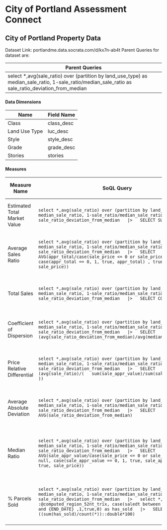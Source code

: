 
 # City of Portland Assessment Connect
 ## City of Portland Property Data 
 Dataset Link: portlandme.data.socrata.com/d/kx7n-ab4t 
 Parent Queries for dataset are: 

 | Parent Queries |
|--------- |
 | select *,avg(sale_ratio) over (partition by land_use_type) as median_sale_ratio, 1-sale_ratio/median_sale_ratio as sale_ratio_deviation_from_median |
 #### Data Dimensions

 | Name | Field Name |
|--------- |--------- |
 | Class | class_desc |
 | Land Use Type | luc_desc |
 | Style | style_desc |
 | Grade | grade_desc |
 | Stories | stories |
 #### Measures

 | Measure Name | SoQL Query | Example Link | Approximate Query Time (in seconds) |
|--------- |--------- |--------- |--------- |
 | Estimated Total Market Value | `select *,avg(sale_ratio) over (partition by land_use_type) as median_sale_ratio, 1-sale_ratio/median_sale_ratio as sale_ratio_deviation_from_median   \|>   SELECT SUM(appr_total)` | [https://portlandme.data.socrata.com/resource/kx7n-ab4t.json?$query=select *,avg\(sale_ratio\) over \(partition by land_use_type\) as median_sale_ratio, 1-sale_ratio/median_sale_ratio as sale_ratio_deviation_from_median \|> SELECT SUM\(appr_total\)](https://portlandme.data.socrata.com/resource/kx7n-ab4t.json?$query=select%20%2A%2Cavg%28sale_ratio%29%20over%20%28partition%20by%20land_use_type%29%20as%20median_sale_ratio%2C%201-sale_ratio/median_sale_ratio%20as%20sale_ratio_deviation_from_median%20%7C%3E%20SELECT%20SUM%28appr_total%29) | 1.18 |
 | Average Sales Ratio | `select *,avg(sale_ratio) over (partition by land_use_type) as median_sale_ratio, 1-sale_ratio/median_sale_ratio as sale_ratio_deviation_from_median   \|>   SELECT AVG(appr_total/case(sale_price <= 0 or sale_price is null, case(appr_total == 0, 1, true, appr_total) , true, sale_price))` | [https://portlandme.data.socrata.com/resource/kx7n-ab4t.json?$query=select *,avg\(sale_ratio\) over \(partition by land_use_type\) as median_sale_ratio, 1-sale_ratio/median_sale_ratio as sale_ratio_deviation_from_median \|> SELECT AVG\(appr_total/case\(sale_price <= 0 or sale_price is null, case\(appr_total == 0, 1, true, appr_total\) , true, sale_price\)\)](https://portlandme.data.socrata.com/resource/kx7n-ab4t.json?$query=select%20%2A%2Cavg%28sale_ratio%29%20over%20%28partition%20by%20land_use_type%29%20as%20median_sale_ratio%2C%201-sale_ratio/median_sale_ratio%20as%20sale_ratio_deviation_from_median%20%7C%3E%20SELECT%20AVG%28appr_total/case%28sale_price%20%3C%3D%200%20or%20sale_price%20is%20null%2C%20case%28appr_total%20%3D%3D%200%2C%201%2C%20true%2C%20appr_total%29%20%2C%20true%2C%20sale_price%29%29) | 1.03 |
 | Total Sales | `select *,avg(sale_ratio) over (partition by land_use_type) as median_sale_ratio, 1-sale_ratio/median_sale_ratio as sale_ratio_deviation_from_median   \|>   SELECT COUNT(saledt)` | [https://portlandme.data.socrata.com/resource/kx7n-ab4t.json?$query=select *,avg\(sale_ratio\) over \(partition by land_use_type\) as median_sale_ratio, 1-sale_ratio/median_sale_ratio as sale_ratio_deviation_from_median \|> SELECT COUNT\(saledt\)](https://portlandme.data.socrata.com/resource/kx7n-ab4t.json?$query=select%20%2A%2Cavg%28sale_ratio%29%20over%20%28partition%20by%20land_use_type%29%20as%20median_sale_ratio%2C%201-sale_ratio/median_sale_ratio%20as%20sale_ratio_deviation_from_median%20%7C%3E%20SELECT%20COUNT%28saledt%29) | 1.33 |
 | Coefficient of Dispersion | `select *,avg(sale_ratio) over (partition by land_use_type) as median_sale_ratio, 1-sale_ratio/median_sale_ratio as sale_ratio_deviation_from_median   \|>   SELECT (avg(sale_ratio_deviation_from_median)/avg(median_sale_ratio))` | [https://portlandme.data.socrata.com/resource/kx7n-ab4t.json?$query=select *,avg\(sale_ratio\) over \(partition by land_use_type\) as median_sale_ratio, 1-sale_ratio/median_sale_ratio as sale_ratio_deviation_from_median \|> SELECT \(avg\(sale_ratio_deviation_from_median\)/avg\(median_sale_ratio\)\)](https://portlandme.data.socrata.com/resource/kx7n-ab4t.json?$query=select%20%2A%2Cavg%28sale_ratio%29%20over%20%28partition%20by%20land_use_type%29%20as%20median_sale_ratio%2C%201-sale_ratio/median_sale_ratio%20as%20sale_ratio_deviation_from_median%20%7C%3E%20SELECT%20%28avg%28sale_ratio_deviation_from_median%29/avg%28median_sale_ratio%29%29) | 1.0 |
 | Price Relative Differential | `select *,avg(sale_ratio) over (partition by land_use_type) as median_sale_ratio, 1-sale_ratio/median_sale_ratio as sale_ratio_deviation_from_median   \|>   SELECT (avg(sale_ratio)/(   sum(sale_appr_value)/sum(sale_price)    ))` | [https://portlandme.data.socrata.com/resource/kx7n-ab4t.json?$query=select *,avg\(sale_ratio\) over \(partition by land_use_type\) as median_sale_ratio, 1-sale_ratio/median_sale_ratio as sale_ratio_deviation_from_median \|> SELECT \(avg\(sale_ratio\)/\(   sum\(sale_appr_value\)/sum\(sale_price\)    \)\)](https://portlandme.data.socrata.com/resource/kx7n-ab4t.json?$query=select%20%2A%2Cavg%28sale_ratio%29%20over%20%28partition%20by%20land_use_type%29%20as%20median_sale_ratio%2C%201-sale_ratio/median_sale_ratio%20as%20sale_ratio_deviation_from_median%20%7C%3E%20SELECT%20%28avg%28sale_ratio%29/%28%20%20%20sum%28sale_appr_value%29/sum%28sale_price%29%20%20%20%20%29%29) | 1.14 |
 | Average Absolute Deviation | `select *,avg(sale_ratio) over (partition by land_use_type) as median_sale_ratio, 1-sale_ratio/median_sale_ratio as sale_ratio_deviation_from_median   \|>   SELECT AVG(sale_ratio_deviation_from_median)` | [https://portlandme.data.socrata.com/resource/kx7n-ab4t.json?$query=select *,avg\(sale_ratio\) over \(partition by land_use_type\) as median_sale_ratio, 1-sale_ratio/median_sale_ratio as sale_ratio_deviation_from_median \|> SELECT AVG\(sale_ratio_deviation_from_median\)](https://portlandme.data.socrata.com/resource/kx7n-ab4t.json?$query=select%20%2A%2Cavg%28sale_ratio%29%20over%20%28partition%20by%20land_use_type%29%20as%20median_sale_ratio%2C%201-sale_ratio/median_sale_ratio%20as%20sale_ratio_deviation_from_median%20%7C%3E%20SELECT%20AVG%28sale_ratio_deviation_from_median%29) | 1.31 |
 | Median Ratio | `select *,avg(sale_ratio) over (partition by land_use_type) as median_sale_ratio, 1-sale_ratio/median_sale_ratio as sale_ratio_deviation_from_median   \|>   SELECT AVG(sale_appr_value/case(sale_price <= 0 or sale_price is null, case(sale_appr_value == 0, 1, true, sale_appr_value) , true, sale_price))` | [https://portlandme.data.socrata.com/resource/kx7n-ab4t.json?$query=select *,avg\(sale_ratio\) over \(partition by land_use_type\) as median_sale_ratio, 1-sale_ratio/median_sale_ratio as sale_ratio_deviation_from_median \|> SELECT AVG\(sale_appr_value/case\(sale_price <= 0 or sale_price is null, case\(sale_appr_value == 0, 1, true, sale_appr_value\) , true, sale_price\)\)](https://portlandme.data.socrata.com/resource/kx7n-ab4t.json?$query=select%20%2A%2Cavg%28sale_ratio%29%20over%20%28partition%20by%20land_use_type%29%20as%20median_sale_ratio%2C%201-sale_ratio/median_sale_ratio%20as%20sale_ratio_deviation_from_median%20%7C%3E%20SELECT%20AVG%28sale_appr_value/case%28sale_price%20%3C%3D%200%20or%20sale_price%20is%20null%2C%20case%28sale_appr_value%20%3D%3D%200%2C%201%2C%20true%2C%20sale_appr_value%29%20%2C%20true%2C%20sale_price%29%29) | 1.05 |
 | % Parcels Sold | `select *,avg(sale_ratio) over (partition by land_use_type) as median_sale_ratio, 1-sale_ratio/median_sale_ratio as sale_ratio_deviation_from_median   \|>   select *, :@computed_region_52nt_trix, case(saledt between {START_DATE} and {END_DATE} ,1,true,0) as has_sold   \|>   SELECT ((sum(has_sold)/count(*))::double*100)` | [https://portlandme.data.socrata.com/resource/kx7n-ab4t.json?$query=select *,avg\(sale_ratio\) over \(partition by land_use_type\) as median_sale_ratio, 1-sale_ratio/median_sale_ratio as sale_ratio_deviation_from_median \|> select *, :@computed_region_52nt_trix, case\(saledt between '2017-2-18' and '2020-02-18' ,1,true,0\) as has_sold \|> SELECT \(\(sum\(has_sold\)/count\(*\)\)::double*100\)](https://portlandme.data.socrata.com/resource/kx7n-ab4t.json?$query=select%20%2A%2Cavg%28sale_ratio%29%20over%20%28partition%20by%20land_use_type%29%20as%20median_sale_ratio%2C%201-sale_ratio/median_sale_ratio%20as%20sale_ratio_deviation_from_median%20%7C%3E%20select%20%2A%2C%20%3A%40computed_region_52nt_trix%2C%20case%28saledt%20between%20%272017-2-18%27%20and%20%272020-02-18%27%20%2C1%2Ctrue%2C0%29%20as%20has_sold%20%7C%3E%20SELECT%20%28%28sum%28has_sold%29/count%28%2A%29%29%3A%3Adouble%2A100%29) | 1.29 |